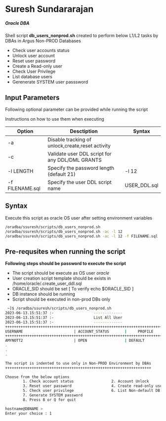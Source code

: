 # Suresh Sundararajan
##### Oracle DBA
Shell script **db_users_nonprod.sh** created to perform below L1/L2 tasks by DBAs in Argus Non-PROD Databases
- Check user accounts status
- Unlock user account
- Reset user password
- Create a Read-only user
- Check User Privilege
- List database users
- Gerenerate SYSTEM user passsword

## Input Parameters
Following optional parameter can be provided while running the script

Instructions on how to use them when executing

| Option | Desctiption | Syntax |
| ------ | ----------- |------- |
| -a | Disable tracking of unlock,create,reset activity ||
| -c | Validate user DDL script for any DDL/DML GRANTS||
| -l LENGTH | Specify the password length (default 21) |-l 12|
| -f FILENAME.sql | Specify the user DDL script name |USER_DDL.sql|


## Syntax

Execute this script as oracle OS user after setting environment variables

```sh
/oradba/ssuresh/scripts/db_users_nonprod.sh
/oradba/ssuresh/scripts/db_users_nonprod.sh -ac -l 12
/oradba/ssuresh/scripts/db_users_nonprod.sh -ac -l 12 -f FILENAME.sql
```

## Pre-requsites when running the script

**Following steps should be password to execute the script**

- The script should be execute as OS user *oracle*
- User creation script template should be exists in /home/oracle/.create_user_ddl.sql 
- ORACLE_SID should be set [ To verify echo $ORACLE_SID ]
- DB instance should be running
- Script should be executed in non-prod DBs only

```sh
 ~]$ /oradba/ssuresh/scripts/db_users_nonprod.sh
2023-06-13.15:51:37 :-                  -------------
2023-06-13.15:51:37 :-                  List All User
2023-06-13.15:51:37 :-                  -------------
++++++++++++++++++++++++++++++++++++++++++++++++++++++++++++++++++++++++++++++++++++++++++++++++++++++++++++++++++++++++++++++++++++++++++++++++++++++++++++++++++
USERNAME                       | ACCOUNT_STATUS       |     PROFILE                    |CREATED_DATE |             |             | LAST_LOIN
++++++++++++++++++++++++++++++++++++++++++++++++++++++++++++++++++++++++++++++++++++++++++++++++++++++++++++++++++++++++++++++++++++++++++++++++++++++++++++++++++
AMYNOTT2                       | OPEN                 | DEFAULT                        | 26-OCT-2021 |             | 24-APR-2022 | 02-NOV-21 07.57.04.000000000 AM -07:00
.
.
.

The script is indented to use only in Non-PROD Environment by DBAs
++++++++++++++++++++++++++++++++++++++++++++++++++++++++++++++++++

Choose from the below options
        1. Check account status                 2. Account Unlock
        3. Reset user password                  4. Create read-only user
        5. Check user privilege                 6. List Non-default DB users account status
        7. Generate SYSTEM password
        8. Press 8 or Q for quit

hostname@DBNAME >
Enter your choice : 1

```